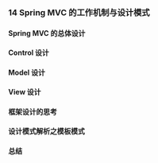 ### 14 Spring MVC 的工作机制与设计模式
>
#### Spring MVC 的总体设计
>
#### Control 设计
>
#### Model 设计
>
#### View 设计
>
#### 框架设计的思考
>
#### 设计模式解析之模板模式
>
#### 总结